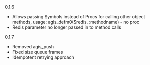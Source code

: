 0.1.6

- Allows passing Symbols instead of Procs for calling other object methods, usage: agis_defm0($redis, :methodname) - no proc
- Redis parameter no longer passed in to method calls

0.1.7

- Removed agis_push
- Fixed size queue frames
- Idempotent retrying approach

